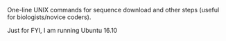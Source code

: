 One-line UNIX commands for sequence download and other steps (useful for biologists/novice coders).

Just for FYI, I am running Ubuntu 16.10
